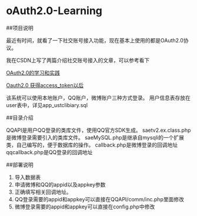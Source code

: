 # oAuth2.0-Learning

##项目说明

最近有时间，就看了一下社交账号接入功能，现在基本上使用的都是OAuth2.0协议。

我在CSDN上写了两篇介绍社交账号接入的文章，可以参考看下

[OAuth2.0的学习和实践](http://blog.csdn.net/koastal/article/details/50282509)

[Oauth2.0 获得access_token以后](http://blog.csdn.net/koastal/article/details/51899031)

该系统可以使用本地账户，QQ账户，微博账户三种方式登录。
用户信息表存放在user表中，详见app_ustclibiary.sql

##目录介绍

QQAPI是用户QQ登录的类库文件，使用QQ官方SDK生成。
saetv2.ex.class.php是微博登录需要引入的类库文件。
saeMySQL.php是继承自mysqli的一个扩展类，自己编写的，便于数据库的操作。
callback.php是微博登录的回调地址
qqcallback.php是QQ登录的回调地址

##部署说明

1. 导入数据表
2. 申请微博和QQ的appid以及appkey参数
3. 正确填写相关回调地址。
4. QQ登录需要的appid和appkey可以直接在QQAPI/comm/inc.php里面修改
5. 微博登录需要的appid和appkey可以直接在config.php中修改